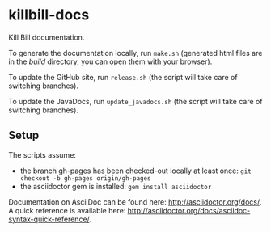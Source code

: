 killbill-docs
=============

Kill Bill documentation.

To generate the documentation locally, run ```make.sh``` (generated html files are in the *build* directory, you can open them with your browser).

To update the GitHub site, run ```release.sh``` (the script will take care of switching branches).

To update the JavaDocs, run ```update_javadocs.sh``` (the script will take care of switching branches).

Setup
-----

The scripts assume:

* the branch gh-pages has been checked-out locally at least once: ```git checkout -b gh-pages origin/gh-pages```
* the asciidoctor gem is installed: ```gem install asciidoctor```

Documentation on AsciiDoc can be found here: http://asciidoctor.org/docs/. A quick reference is available here: http://asciidoctor.org/docs/asciidoc-syntax-quick-reference/.

